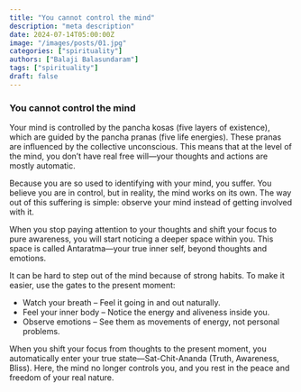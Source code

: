 ```yaml
---
title: "You cannot control the mind"
description: "meta description"
date: 2024-07-14T05:00:00Z
image: "/images/posts/01.jpg"
categories: ["spirituality"]
authors: ["Balaji Balasundaram"]
tags: ["spirituality"]
draft: false
---
```

### You cannot control the mind
Your mind is controlled by the pancha kosas (five layers of existence), which are guided by the pancha pranas (five life energies). These pranas are influenced by the collective unconscious. This means that at the level of the mind, you don’t have real free will—your thoughts and actions are mostly automatic.

Because you are so used to identifying with your mind, you suffer. You believe you are in control, but in reality, the mind works on its own. The way out of this suffering is simple: observe your mind instead of getting involved with it.

When you stop paying attention to your thoughts and shift your focus to pure awareness, you will start noticing a deeper space within you. This space is called Antaratma—your true inner self, beyond thoughts and emotions.

It can be hard to step out of the mind because of strong habits. To make it easier, use the gates to the present moment:

- Watch your breath – Feel it going in and out naturally.
- Feel your inner body – Notice the energy and aliveness inside you.
- Observe emotions – See them as movements of energy, not personal problems.

When you shift your focus from thoughts to the present moment, you automatically enter your true state—Sat-Chit-Ananda (Truth, Awareness, Bliss). Here, the mind no longer controls you, and you rest in the peace and freedom of your real nature.
